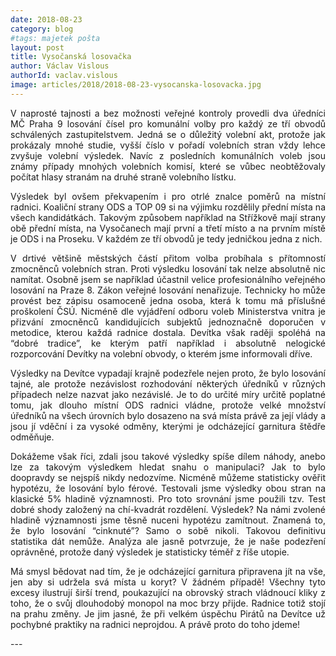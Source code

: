 ```yaml
---
date: 2018-08-23
category: blog
#tags: majetek pošta
layout: post
title: Vysočanská losovačka
author: Václav Vislous
authorId: vaclav.vislous
image: articles/2018/2018-08-23-vysocanska-losovacka.jpg
---
```

<p style='text-align: justify;'>
V naprosté tajnosti a bez možnosti veřejné kontroly provedli dva úředníci MČ Praha 9 losování čísel pro komunální volby pro každý ze tří obvodů schválených zastupitelstvem. Jedná se o důležitý volební akt, protože jak prokázaly mnohé studie, vyšší číslo v pořadí volebních stran vždy lehce zvyšuje volební výsledek. Navíc z posledních komunálních voleb jsou známy případy mnohých volebních komisí, které se vůbec neobtěžovaly počítat hlasy stranám na druhé straně volebního lístku.
</p><p style='text-align: justify;'>
Výsledek byl ovšem překvapením i pro otrlé znalce poměrů na místní radnici. Koaliční strany ODS a TOP 09 si na výjimku rozdělily přední místa na všech kandidátkách. Takovým způsobem například na Střížkově mají strany obě přední místa, na Vysočanech mají první a třetí místo a na prvním místě je ODS i na Proseku. V každém ze tří obvodů je tedy jedničkou jedna z nich.
</p><p style='text-align: justify;'>
V drtivé většině městských částí přitom volba probíhala s přítomností zmocněnců volebních stran. Proti výsledku losování tak nelze absolutně nic namítat. Osobně jsem se například účastnil velice profesionálního veřejného losování na Praze 8. Zákon veřejné losování nenařizuje. Technicky ho může provést bez zápisu osamoceně jedna osoba, která k tomu má příslušné proškolení ČSÚ. Nicméně dle vyjádření odboru voleb Ministerstva vnitra je přizvání zmocněnců kandidujících subjektů jednoznačně doporučen v metodice, kterou každá radnice dostala. Devítka však raději spoléhá na “dobré tradice”, ke kterým patří například i absolutně nelogické rozporcování Devítky na volební obvody, o kterém jsme informovali dříve.
</p><p style='text-align: justify;'>
Výsledky na Devítce vypadají krajně podezřele nejen proto, že bylo losování tajné, ale protože nezávislost rozhodování některých úředníků v různých případech nelze nazvat jako nezávislé. Je to do určité míry určitě poplatné tomu, jak dlouho místní ODS radnici vládne, protože velké množství úředníků na všech úrovních bylo dosazeno na svá místa právě za její vlády a jsou jí vděční i za vysoké odměny, kterými je odcházející garnitura štědře odměňuje. 
</p><p style='text-align: justify;'>
Dokážeme však říci, zdali jsou takové výsledky spíše dílem náhody, anebo lze za takovým výsledkem hledat snahu o manipulaci? Jak to bylo doopravdy se nejspíš nikdy nedozvíme. Nicméně můžeme statisticky ověřit hypotézu, že losování bylo férové. Testovali jsme výsledky obou stran na klasické 5% hladině významnosti. Pro toto srovnání jsme použili tzv. Test dobré shody založený na chí-kvadrát rozdělení. Výsledek? Na námi zvolené hladině významnosti jsme těsně nuceni hypotézu zamítnout. Znamená to, že bylo losování “cinknuté”? Samo o sobě nikoli. Takovou definitivu statistika dát nemůže. Analýza ale jasně potvrzuje, že je naše podezření oprávněné, protože daný výsledek je statisticky téměř z říše utopie.
</p><p style='text-align: justify;'>
Má smysl bědovat nad tím, že je odcházející garnitura připravena jít na vše, jen aby si udržela svá místa u koryt? V žádném případě! Všechny tyto excesy ilustrují širší trend, poukazující na obrovský strach vládnoucí kliky z toho, že o svůj dlouhodobý monopol na moc brzy přijde. Radnice totiž stojí na prahu změny. Je jim jasné, že při velkém úspěchu Pirátů na Devítce už pochybné praktiky na radnici neprojdou. A právě proto do toho jdeme!
</p>
---